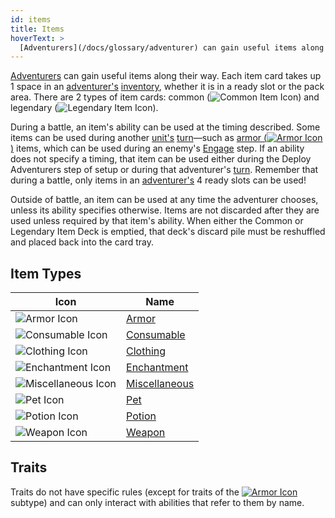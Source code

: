 ```yaml
---
id: items
title: Items
hoverText: >
  [Adventurers](/docs/glossary/adventurer) can gain useful items along their way. Each item card takes up 1 space in an [adventurer's](/docs/glossary/adventurer) [inventory](/docs/items/inventory), whether it is in a ready slot or the pack area. There are 2 types of item cards, common and legendary.
---
```


[Adventurers](/docs/glossary/adventurer) can gain useful items along their way. Each item card takes up 1 space in an [adventurer's](/docs/glossary/adventurer) [inventory](/docs/items/inventory), whether it is in a ready slot or the pack area. There are 2 types of item cards: common (<img src="/icons/common-item.svg" alt="Common Item Icon" class="icon-svg" />) and legendary (<img src="/icons/legendary-item.svg" alt="Legendary Item Icon" class="icon-svg" />).

During a battle, an item's ability can be used at the timing described. Some items can be used during another [unit's](/docs/glossary/unit) [turn](/docs/glossary/turn)—such as [armor (<img src="/icons/armor.svg" alt="Armor Icon" class="icon-svg" />)](/docs/items/types/armor) items, which can be used during an enemy's [Engage](/docs/battles/adventurer-turn/engage) step. If an ability does not specify a timing, that item can be used either during the Deploy Adventurers step of setup or during that adventurer's [turn](/docs/glossary/turn). Remember that during a battle, only items in an [adventurer's](/docs/glossary/adventurer) 4 ready slots can be used!

Outside of battle, an item can be used at any time the adventurer chooses, unless its ability specifies otherwise. Items are not discarded after they are used unless required by that item's ability. When either the Common or Legendary Item Deck is emptied, that deck's discard pile must be reshuffled and placed back into the card tray.

## Item Types

| Icon                                                            | Name                                             |
| --------------------------------------------------------------- | ------------------------------------------------ |
| <img src="/icons/armor.svg" alt="Armor Icon" />                 | [Armor](/docs/items/types/armor)                 |
| <img src="/icons/consumable.svg" alt="Consumable Icon" />       | [Consumable](/docs/items/types/consumable)       |
| <img src="/icons/clothing.svg" alt="Clothing Icon" />           | [Clothing](/docs/items/types/clothing)           |
| <img src="/icons/enchantment.svg" alt="Enchantment Icon" />     | [Enchantment](/docs/items/types/enchantment)     |
| <img src="/icons/miscellaneous.svg" alt="Miscellaneous Icon" /> | [Miscellaneous](/docs/items/types/miscellaneous) |
| <img src="/icons/pet.svg" alt="Pet Icon" />                     | [Pet](/docs/items/types/pet)                     |
| <img src="/icons/potion.svg" alt="Potion Icon" />               | [Potion](/docs/items/types/potion)               |
| <img src="/icons/weapon.svg" alt="Weapon Icon" />               | [Weapon](/docs/items/types/weapon)               |

## Traits

Traits do not have specific rules (except for traits of the [<img src="/icons/armor.svg" alt="Armor Icon" class="icon-svg" />](/docs/items/types/armor) subtype) and can only interact with abilities that refer to them by name.
